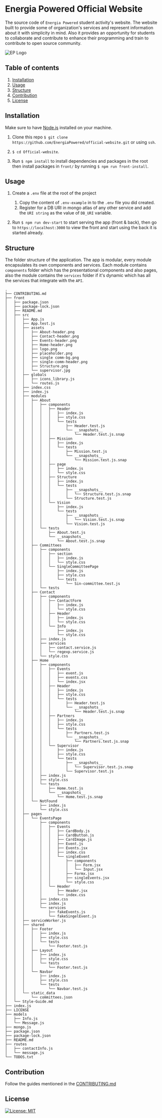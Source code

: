 # Energia Powered Official Website

The source code of `Energia Powered` student activity's website. The website built to provide some of organization's services and represent information about it with simplicity in mind. Also it provides an opportunity for students to collaborate and contribute to enhance their programming and train to contribute to open source community.

![EP Logo](logo.png)

## Table of contents

1. [Installation](#install)
1. [Usage](#use)
1. [Structure](#structure)
1. [Contribution](#contribution)
1. [License](#license)

## Installation

Make sure to have [Node.js](https://nodejs.org/en/download/) installed on your machine.

1. Clone this repo `$ git clone https://github.com/EnergiaPowered/official-website.git` or using `ssh`.

2. `$ cd Official-website`.

3. Run `$ npm install` to install dependencies and packages in the root then install packages in `front/` by running `$ npm run front-install`.

## Usage

1. Create a `.env` file at the root of the project 
    1. Copy the content of `.env-example` in to the `.env` file you did created.
    1. Register for a DB URI in mongo atlas of any other service and add the `URI string` as the value of `DB_URI` variable.

1. Run `$ npm run dev-start` to start serving the app (front & back), then go to `https://localhost:3000` to view the front and start using the back it is started already.

## Structure

The folder structure of the application. The app is modular, every module encapsulates its own components and services. Each module contains `components` folder which has the presentational components and also pages, also the module contains the `services` folder if it's dynamic which has all the services that integrate with the `API`.

```
.
├── CONTRIBUTING.md
├── front
│   ├── package.json
│   ├── package-lock.json
│   ├── README.md
│   ├── src
│   │   ├── App.js
│   │   ├── App.test.js
│   │   ├── assets
│   │   │   ├── About-header.png
│   │   │   ├── Contact-header.png
│   │   │   ├── Events-header.png
│   │   │   ├── Home-header.png
│   │   │   ├── logo.png
│   │   │   ├── placeholder.png
│   │   │   ├── single comm-bg.png
│   │   │   ├── single-comm-header.png
│   │   │   ├── Structure.png
│   │   │   └── supervisor.jpg
│   │   ├── globals
│   │   │   ├── icons_library.js
│   │   │   └── routes.js
│   │   ├── index.css
│   │   ├── index.js
│   │   ├── modules
│   │   │   ├── About
│   │   │   │   ├── components
│   │   │   │   │   ├── Header
│   │   │   │   │   │   ├── index.js
│   │   │   │   │   │   ├── style.css
│   │   │   │   │   │   └── tests
│   │   │   │   │   │       ├── Header.test.js
│   │   │   │   │   │       └── __snapshots__
│   │   │   │   │   │           └── Header.test.js.snap
│   │   │   │   │   ├── Mission
│   │   │   │   │   │   ├── index.js
│   │   │   │   │   │   └── tests
│   │   │   │   │   │       ├── Mission.test.js
│   │   │   │   │   │       └── __snapshots__
│   │   │   │   │   │           └── Mission.test.js.snap
│   │   │   │   │   ├── page
│   │   │   │   │   │   ├── index.js
│   │   │   │   │   │   └── style.css
│   │   │   │   │   ├── Structure
│   │   │   │   │   │   ├── index.js
│   │   │   │   │   │   └── tests
│   │   │   │   │   │       ├── __snapshots__
│   │   │   │   │   │       │   └── Structure.test.js.snap
│   │   │   │   │   │       └── Structure.test.js
│   │   │   │   │   └── Vision
│   │   │   │   │       ├── index.js
│   │   │   │   │       └── tests
│   │   │   │   │           ├── __snapshots__
│   │   │   │   │           │   └── Vision.test.js.snap
│   │   │   │   │           └── Vision.test.js
│   │   │   │   └── tests
│   │   │   │       ├── About.test.js
│   │   │   │       └── __snapshots__
│   │   │   │           └── About.test.js.snap
│   │   │   ├── Committees
│   │   │   │   ├── components
│   │   │   │   │   ├── section
│   │   │   │   │   │   ├── index.js
│   │   │   │   │   │   └── style.css
│   │   │   │   │   └── SingleCommitteePage
│   │   │   │   │       ├── index.js
│   │   │   │   │       ├── style.css
│   │   │   │   │       └── tests
│   │   │   │   │           └── Sin-committee.test.js
│   │   │   │   └── tests
│   │   │   ├── Contact
│   │   │   │   ├── components
│   │   │   │   │   ├── ContactForm
│   │   │   │   │   │   ├── index.js
│   │   │   │   │   │   └── style.css
│   │   │   │   │   ├── Header
│   │   │   │   │   │   ├── index.js
│   │   │   │   │   │   └── style.css
│   │   │   │   │   └── Info
│   │   │   │   │       ├── index.js
│   │   │   │   │       └── style.css
│   │   │   │   ├── index.js
│   │   │   │   ├── services
│   │   │   │   │   ├── contact.service.js
│   │   │   │   │   └── regexp.service.js
│   │   │   │   └── style.css
│   │   │   ├── Home
│   │   │   │   ├── components
│   │   │   │   │   ├── Events
│   │   │   │   │   │   ├── event.js
│   │   │   │   │   │   ├── events.css
│   │   │   │   │   │   └── index.jsx
│   │   │   │   │   ├── Header
│   │   │   │   │   │   ├── index.js
│   │   │   │   │   │   ├── style.css
│   │   │   │   │   │   └── tests
│   │   │   │   │   │       ├── Header.test.js
│   │   │   │   │   │       └── __snapshots__
│   │   │   │   │   │           └── Header.test.js.snap
│   │   │   │   │   ├── Partners
│   │   │   │   │   │   ├── index.js
│   │   │   │   │   │   ├── style.css
│   │   │   │   │   │   └── tests
│   │   │   │   │   │       ├── Partners.test.js
│   │   │   │   │   │       └── __snapshots__
│   │   │   │   │   │           └── Partners.test.js.snap
│   │   │   │   │   └── Supervisor
│   │   │   │   │       ├── index.js
│   │   │   │   │       ├── style.css
│   │   │   │   │       └── tests
│   │   │   │   │           ├── __snapshots__
│   │   │   │   │           │   └── Supervisor.test.js.snap
│   │   │   │   │           └── Supervisor.test.js
│   │   │   │   ├── index.js
│   │   │   │   ├── style.css
│   │   │   │   └── tests
│   │   │   │       ├── Home.test.js
│   │   │   │       └── __snapshots__
│   │   │   │           └── Home.test.js.snap
│   │   │   └── NotFound
│   │   │       ├── index.js
│   │   │       └── style.css
│   │   ├── pages
│   │   │   └── EventsPage
│   │   │       ├── components
│   │   │       │   ├── Events
│   │   │       │   │   ├── CardBody.js
│   │   │       │   │   ├── CardButton.js
│   │   │       │   │   ├── CardImage.js
│   │   │       │   │   ├── Event.js
│   │   │       │   │   ├── Events.jsx
│   │   │       │   │   ├── index.css
│   │   │       │   │   └── singleEvent
│   │   │       │   │       ├── components
│   │   │       │   │       │   ├── Form.jsx
│   │   │       │   │       │   └── Input.jsx
│   │   │       │   │       ├── Formx.jsx
│   │   │       │   │       ├── singleEvents.jsx
│   │   │       │   │       └── style.css
│   │   │       │   └── Header
│   │   │       │       ├── Header.jsx
│   │   │       │       └── index.css
│   │   │       ├── index.css
│   │   │       ├── index.js
│   │   │       └── services
│   │   │           ├── fakeEvents.js
│   │   │           └── fakeSingelEvent.js
│   │   ├── serviceWorker.js
│   │   ├── shared
│   │   │   ├── Footer
│   │   │   │   ├── index.js
│   │   │   │   ├── style.css
│   │   │   │   └── tests
│   │   │   │       └── Footer.test.js
│   │   │   ├── Layout
│   │   │   │   ├── index.js
│   │   │   │   ├── style.css
│   │   │   │   └── tests
│   │   │   │       └── Footer.test.js
│   │   │   └── Navbar
│   │   │       ├── index.js
│   │   │       ├── style.css
│   │   │       └── tests
│   │   │           └── Navbar.test.js
│   │   └── static_data
│   │       └── committees.json
│   └── Style-Guide.md
├── index.js
├── LICENSE
├── models
│   ├── Info.js
│   └── Message.js
├── mongo.js
├── package.json
├── package-lock.json
├── README.md
├── routes
│   ├── contactInfo.js
│   └── message.js
└── TODOS.txt
```

## Contribution

Follow the guides mentioned in the [CONTRIBUTING.md](CONTRIBUTING.md)

## License

[![License: MIT](https://img.shields.io/badge/License-MIT-yellow.svg)](https://opensource.org/licenses/MIT)
